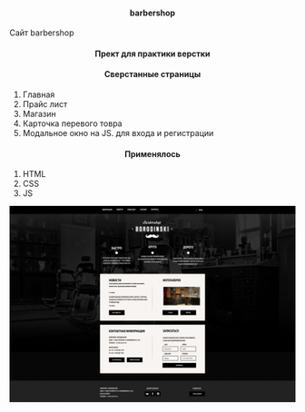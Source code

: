 
<h4 align="center">barbershop</h4>
<p>Сайт barbershop</p>
<h4 align="center">Прект для практики верстки</h4>



<h4 align="center">Сверстанные страницы</h4>
  <ol>
      <li>Главная</li>
      <li>Прайс лист</li>
      <li>Магазин </li>
      <li>Карточка перевого товра </li>
      <li>Модальное окно на JS. для входа и регистрации</li>
  </ol>

<h4 align="center">Применялось</h4>

  <ol>
      <li>HTML</li>
      <li>CSS</li>
      <li>JS</li>
  </ol>


![alt text](screenshots/filename.jpg "Описание будет тут")

<!-- <h4 align="center">В играх применяется:</h4>

* [Python 3.9](https://www.python.org/downloads/release/python-369/)
* [Django 3](https://www.djangoproject.com/) как основной фреймворк для бекенда


<h3 align="center">Программа Курса</h4>

<h6><div>Прект № 1</div></h6>
   <li>Форма обратной связи JS + Django</li>
   <h5><div>Описание</div></h5> -->
